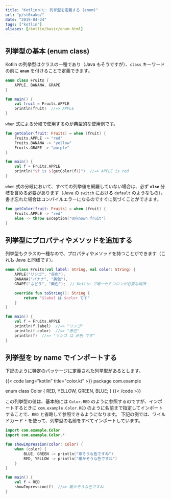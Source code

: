 ```yaml
---
title: "Kotlinメモ: 列挙型を定義する (enum)"
url: "p/st6xako/"
date: "2019-04-24"
tags: ["kotlin"]
aliases: [/kotlin/basic/enum.html]
---
```


列挙型の基本 (enum class)
----

Kotlin の列挙型はクラスの一種であり（Java もそうですが）、`class` キーワードの前に **`enum`** を付けることで定義できます。

```kotlin
enum class Fruits {
    APPLE, BANANA, GRAPE
}

fun main() {
    val fruit = Fruits.APPLE
    println(fruit)  //=> APPLE
}
```

`when` 式による分岐で使用するのが典型的な使用例です。

```kotlin
fun getColor(fruit: Fruits) = when (fruit) {
    Fruits.APPLE -> "red"
    Fruits.BANANA -> "yellow"
    Fruits.GRAPE -> "purple"
}

fun main() {
    val f = Fruits.APPLE
    println("$f is ${getColor(f)}")  //=> APPLE is red
}
```

`when` 式の分岐において、すべての列挙値を網羅していない場合は、必ず **`else`** 分岐を含める必要があります（Java の `switch` における `default` のようなもの）。
書き忘れた場合はコンパイルエラーになるのですぐに気づくことができます。

```kotlin
fun getColor(fruit: Fruits) = when (fruit) {
    Fruits.APPLE -> "red"
    else -> throw Exception("Unknown fruit")
}
```


列挙型にプロパティやメソッドを追加する
----

列挙型もクラスの一種なので、プロパティやメソッドを持つことができます（これも Java と同様です）。

```kotlin
enum class Fruits(val label: String, val color: String) {
    APPLE("リンゴ", "赤色"),
    BANANA("バナナ", "黄色"),
    GRAPE("ぶどう", "紫色");  // Kotlin で唯一セミコロンが必要な場所

    override fun toString(): String {
        return "$label は $color です"
    }
}

fun main() {
    val f = Fruits.APPLE
    println(f.label)  //=> "リンゴ"
    println(f.color)  //=> "赤色"
    println(f)  //=> "リンゴ は 赤色 です"
}
```


列挙型を by name でインポートする
----

下記のように特定のパッケージに定義された列挙型があるとします。

{{< code lang="kotlin" title="color.kt" >}}
package com.example

enum class Color {
    RED, YELLOW, GREEN, BLUE;
}
{{< /code >}}

この列挙型の値は、基本的には `Color.RED` のように参照するのですが、インポートするときに `com.example.Color.RED` のように名前まで指定してインポートすることで、`RED` と省略して参照できるようになります。
下記の例では、ワイルドカード `*` を使って、列挙型の名前をすべてインポートしています。

```kotlin
import com.example.Color
import com.example.Color.*

fun showImpression(color: Color) {
    when (color) {
        BLUE, GREEN -> println("寒そうな色ですね")
        RED, YELLOW -> println("暖かそうな色ですね")
    }
}

fun main() {
    val f = RED
    showImpression(f)  //=> 暖かそうな色ですね
}
```

